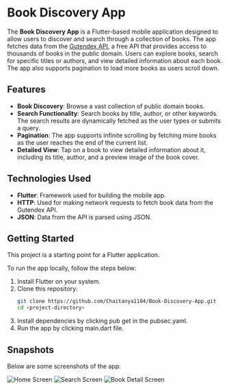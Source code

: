 # Book Discovery App


The **Book Discovery App** is a Flutter-based mobile application designed to allow users to discover and search through a collection of books. The app fetches data from the [Gutendex API](https://gutendex.com/), a free API that provides access to thousands of books in the public domain. Users can explore books, search for specific titles or authors, and view detailed information about each book. The app also supports pagination to load more books as users scroll down.

## Features

- **Book Discovery**: Browse a vast collection of public domain books.
- **Search Functionality**: Search books by title, author, or other keywords. The search results are dynamically fetched as the user types or submits a query.
- **Pagination**: The app supports infinite scrolling by fetching more books as the user reaches the end of the current list.
- **Detailed View**: Tap on a book to view detailed information about it, including its title, author, and a preview image of the book cover.

## Technologies Used

- **Flutter**: Framework used for building the mobile app.
- **HTTP**: Used for making network requests to fetch book data from the Gutendex API.
- **JSON**: Data from the API is parsed using JSON.


## Getting Started

This project is a starting point for a Flutter application.

To run the app locally, follow the steps below:
1. Install Flutter on your system.
2. Clone this repository:
   ```bash
   git clone https://github.com/Chaitanya1104/Book-Discovery-App.git
   cd <project-directory>
3. Install dependencies by clicking pub get in the pubsec.yaml.
4. Run the app by clicking main.dart file.

## Snapshots

Below are some screenshots of the app:

![Home Screen](assets/home_screen.png)
![Search Screen](assets/search_screen.png)
![Book Detail Screen](assets/book_detail_screen.png)
